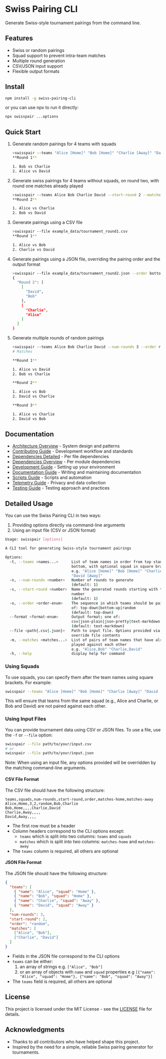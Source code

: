 # Swiss Pairing CLI

Generate Swiss-style tournament pairings from the command line.

## Features

- Swiss or random pairings
- Squad support to prevent intra-team matches
- Multiple round generation
- CSV/JSON input support
- Flexible output formats

## Install

```bash
npm install -g swiss-pairing-cli
```

or you can use npx to run it directly:

```bash
npx swisspair ...options
```

## Quick Start

<!-- CLI_EXAMPLES_START -->

1. Generate random pairings for 4 teams with squads

   ```bash
   >swisspair --teams "Alice [Home]" "Bob [Home]" "Charlie [Away]" "David [Away]" --order random
   **Round 1**

   1. Bob vs Charlie
   2. Alice vs David
   ```

1. Generate swiss pairings for 4 teams without squads, on round two, with round one matches already played

   ```bash
   >swisspair --teams Alice Bob Charlie David --start-round 2 --matches "Alice,Bob" "Charlie,David"
   **Round 2**

   1. Alice vs Charlie
   2. Bob vs David
   ```

1. Generate pairings using a CSV file

   ```bash
   >swisspair --file example_data/tournament_round1.csv
   **Round 1**

   1. Alice vs Bob
   2. Charlie vs David
   ```

1. Generate pairings using a JSON file, overriding the pairing order and the output format

   ```bash
   >swisspair --file example_data/tournament_round2.json --order bottom-up --format json-pretty
   {
     "Round 2": [
       [
         "David",
         "Bob"
       ],
       [
         "Charlie",
         "Alice"
       ]
     ]
   }
   ```

1. Generate multiple rounds of random pairings

   ```bash
   >swisspair --teams Alice Bob Charlie David --num-rounds 3 --order random
   # Matches

   **Round 1**

   1. Alice vs David
   2. Bob vs Charlie

   **Round 2**

   1. Alice vs Bob
   2. David vs Charlie

   **Round 3**

   1. Alice vs Charlie
   2. David vs Bob
   ```

<!-- CLI_EXAMPLES_END -->

## Documentation

- [Architecture Overview](docs/architecture.md) - System design and patterns
- [Contributing Guide](docs/contributing.md) - Development workflow and standards
- [Dependencies Detailed](docs/dependencies-detailed.md) - Per file dependencies
- [Dependencies Overview](docs/dependencies-overview.md) - Per module dependencies
- [Development Guide](docs/development.md) - Setting up your environment
- [Documentation Guide](docs/documentation.md) - Writing and maintaining documentation
- [Scripts Guide](docs/scripts.md) - Scripts and automation
- [Telemetry Guide](docs/telemetry.md) - Privacy and data collection
- [Testing Guide](docs/testing.md) - Testing approach and practices

## Detailed Usage

You can use the Swiss Pairing CLI in two ways:

1. Providing options directly via command-line arguments
2. Using an input file (CSV or JSON format)

<!-- CLI_USAGE_START -->

```bash
Usage: swisspair [options]

A CLI tool for generating Swiss-style tournament pairings

Options:
  -t, --teams <names...>      List of team names in order from top standing to
                              bottom, with optional squad in square brackets
                              e.g. "Alice [Home]" "Bob [Home]" "Charlie [Away]"
                              "David [Away]"
  -n, --num-rounds <number>   Number of rounds to generate
                              (default: 1)
  -s, --start-round <number>  Name the generated rounds starting with this
                              number
                              (default: 1)
  -o, --order <order-enum>    The sequence in which teams should be paired; one
                              of: top-down|bottom-up|random
                              (default: top-down)
  --format <format-enum>      Output format; one of:
                              csv|json-plain|json-pretty|text-markdown|text-plain
                              (default: text-markdown)
  --file <path{.csv|.json}>   Path to input file. Options provided via cli
                              override file contents
  -m, --matches <matches...>  List of pairs of team names that have already
                              played against each other
                              e.g. "Alice,Bob" "Charlie,David"
  -h, --help                  display help for command
```

<!-- CLI_USAGE_END -->

### Using Squads

To use squads, you can specify them after the team names using square brackets. For example:

```bash
swisspair --teams "Alice [Home]" "Bob [Home]" "Charlie [Away]" "David [Away]"
```

This will ensure that teams from the same squad (e.g., Alice and Charlie, or Bob and David) are not paired against each other.

### Using Input Files

You can provide tournament data using CSV or JSON files. To use a file, use the `-f` or `--file` option:

```bash
swisspair --file path/to/your/input.csv
# or
swisspair --file path/to/your/input.json
```

Note: When using an input file, any options provided will be overridden by the matching command-line arguments.

#### CSV File Format

The CSV file should have the following structure:

```csv
teams,squads,num-rounds,start-round,order,matches-home,matches-away
Alice,Home,3,2,random,Bob,Charlie
Bob,Home,,,,Charlie,David
Charlie,Away,,,,
David,Away,,,,
```

- The first row must be a header
- Column headers correspond to the CLI options except:
  - `teams` which is split into two columns: `teams` and `squads`
  - `matches` which is split into two columns: `matches-home` and `matches-away`
- The `teams` column is required, all others are optional

#### JSON File Format

The JSON file should have the following structure:

```json
{
  "teams": [
    { "name": "Alice", "squad": "Home" },
    { "name": "Bob", "squad": "Home" },
    { "name": "Charlie", "squad": "Away" },
    { "name": "David", "squad": "Away" }
  ],
  "num-rounds": 3,
  "start-round": 2,
  "order": "random",
  "matches": [
    ["Alice", "Bob"],
    ["Charlie", "David"]
  ]
}
```

- Fields in the JSON file correspond to the CLI options
- `teams` can be either:
  1. an array of strings e.g. `["Alice", "Bob"]`
  2. or an array of objects with `name` and `squad` properties e.g `[{"name": "Alice", "squad": "Home"}, {"name": "Bob", "squad": "Away"}]`
- The `teams` field is required, all others are optional

## License

This project is licensed under the MIT License - see the [LICENSE](LICENSE.md) file for details.

## Acknowledgments

- Thanks to all contributors who have helped shape this project.
- Inspired by the need for a simple, reliable Swiss pairing generator for tournaments.
